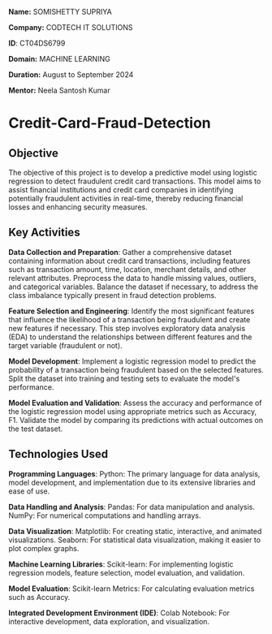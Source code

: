 **Name:** SOMISHETTY SUPRIYA

**Company:** CODTECH IT SOLUTIONS

**ID**: CT04DS6799

**Domain:** MACHINE LEARNING

**Duration:** August to September 2024

**Mentor:** Neela Santosh Kumar

# Credit-Card-Fraud-Detection
## Objective
The objective of this project is to develop a predictive model using logistic regression to detect fraudulent credit card transactions. This model aims to assist financial institutions and credit card companies in identifying potentially fraudulent activities in real-time, thereby reducing financial losses and enhancing security measures.
## Key Activities
**Data Collection and Preparation**: Gather a comprehensive dataset containing information about credit card transactions, including features such as transaction amount, time, location, merchant details, and other relevant attributes. Preprocess the data to handle missing values, outliers, and categorical variables. Balance the dataset if necessary, to address the class imbalance typically present in fraud detection problems.

**Feature Selection and Engineering**: Identify the most significant features that influence the likelihood of a transaction being fraudulent and create new features if necessary. This step involves exploratory data analysis (EDA) to understand the relationships between different features and the target variable (fraudulent or not).

**Model Development**: Implement a logistic regression model to predict the probability of a transaction being fraudulent based on the selected features. Split the dataset into training and testing sets to evaluate the model's performance.

**Model Evaluation and Validation**: Assess the accuracy and performance of the logistic regression model using appropriate metrics such as Accuracy, F1. Validate the model by comparing its predictions with actual outcomes on the test dataset.

## Technologies Used
**Programming Languages**:
Python: The primary language for data analysis, model development, and implementation due to its extensive libraries and ease of use.

**Data Handling and Analysis**:
Pandas: For data manipulation and analysis.
NumPy: For numerical computations and handling arrays.

**Data Visualization**:
Matplotlib: For creating static, interactive, and animated visualizations.
Seaborn: For statistical data visualization, making it easier to plot complex graphs.

**Machine Learning Libraries**:
Scikit-learn: For implementing logistic regression models, feature selection, model evaluation, and validation.

**Model Evaluation**:
Scikit-learn Metrics: For calculating evaluation metrics such as Accuracy.

**Integrated Development Environment (IDE)**:
Colab Notebook: For interactive development, data exploration, and visualization.

